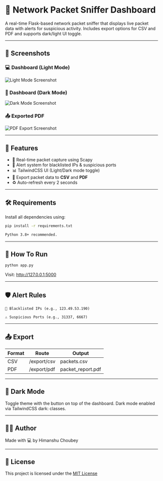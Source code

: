 # 🧪 Network Packet Sniffer Dashboard

A real-time Flask-based network packet sniffer that displays live packet data with alerts for suspicious activity. Includes export options for CSV and PDF and supports dark/light UI toggle.

---

## 📸 Screenshots

### 💻 Dashboard (Light Mode)
![Light Mode Screenshot](screenshots/light_mode.png)

### 🌙 Dashboard (Dark Mode)
![Dark Mode Screenshot](screenshots/dark_mode.png)

### 📤 Exported PDF
![PDF Export Screenshot](screenshots/pdf_export.png)

---

## 🚀 Features

- 📡 Real-time packet capture using Scapy
- 🛑 Alert system for blacklisted IPs & suspicious ports
- 📊 TailwindCSS UI (Light/Dark mode toggle)
- 📄 Export packet data to **CSV** and **PDF**
- ♻️ Auto-refresh every 2 seconds

---

## 🛠 Requirements

Install all dependencies using:

```bash
pip install -r requirements.txt

Python 3.8+ recommended.
```
---
## 🔧 How To Run
```bash
python app.py
```
Visit: http://127.0.0.1:5000

---
## 🛡️ Alert Rules

    🔴 Blacklisted IPs (e.g., 123.49.53.190)

    ⚠️ Suspicious Ports (e.g., 31337, 6667)

---

## 📤 Export
| Format    |  Route                            | Output                            |
|-----------|-----------------------------------|-----------------------------------|
| CSV       | /export/csv                       | packets.csv                       |
| PDF       | /export/pdf                       | packet_report.pdf                 |

---

## 🌙 Dark Mode

Toggle theme with the button on top of the dashboard.
Dark mode enabled via TailwindCSS dark: classes.

---

## 👨‍💻 Author

Made with 💻 by Himanshu Choubey

---

## 📜 License

This project is licensed under the [MIT License](LICENSE)

